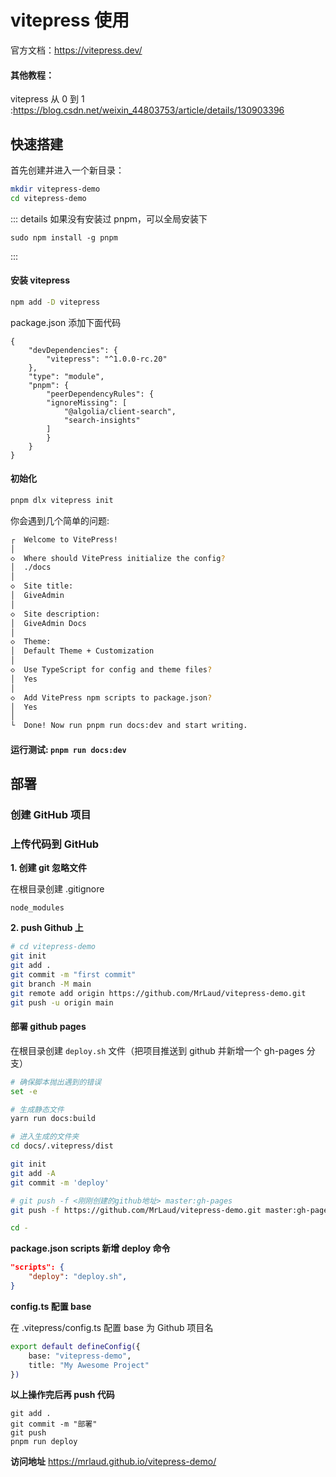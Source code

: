 # vitepress 使用

官方文档：https://vitepress.dev/

#### 其他教程：

vitepress 从 0 到 1 :https://blog.csdn.net/weixin_44803753/article/details/130903396

## 快速搭建

首先创建并进入一个新目录：

```bash
mkdir vitepress-demo
cd vitepress-demo
```

::: details 如果没有安装过 pnpm，可以全局安装下

```
sudo npm install -g pnpm
```

:::

#### 安装 vitepress

```bash
npm add -D vitepress
```

package.json 添加下面代码

```js{5-13}
{
    "devDependencies": {
        "vitepress": "^1.0.0-rc.20"
    },
    "type": "module",
    "pnpm": {
        "peerDependencyRules": {
        "ignoreMissing": [
            "@algolia/client-search",
            "search-insights"
        ]
        }
    }
}
```

#### 初始化

```bash
pnpm dlx vitepress init
```

你会遇到几个简单的问题:

```bash
┌  Welcome to VitePress!
│
◇  Where should VitePress initialize the config?
│  ./docs
│
◇  Site title:
│  GiveAdmin
│
◇  Site description:
│  GiveAdmin Docs
│
◇  Theme:
│  Default Theme + Customization
│
◇  Use TypeScript for config and theme files?
│  Yes
│
◇  Add VitePress npm scripts to package.json?
│  Yes
│
└  Done! Now run pnpm run docs:dev and start writing.
```

#### 运行测试: `pnpm run docs:dev`

<!-- ![Alt text](../../study/front-end/vitepress/001.png) -->

## 部署

### 创建 GitHub 项目

<!-- ![Alt text](../../study/front-end/vitepress/002.png) -->

### 上传代码到 GitHub

**1. 创建 git 忽略文件**

在根目录创建 .gitignore

```
node_modules

```

**2. push Github 上**

```bash
# cd vitepress-demo
git init
git add .
git commit -m "first commit"
git branch -M main
git remote add origin https://github.com/MrLaud/vitepress-demo.git
git push -u origin main
```

#### 部署 github pages

在根目录创建 `deploy.sh` 文件（把项目推送到 github 并新增一个 gh-pages 分支）

```bash
# 确保脚本抛出遇到的错误
set -e

# 生成静态文件
yarn run docs:build

# 进入生成的文件夹
cd docs/.vitepress/dist

git init
git add -A
git commit -m 'deploy'

# git push -f <刚刚创建的github地址> master:gh-pages
git push -f https://github.com/MrLaud/vitepress-demo.git master:gh-pages

cd -
```

**package.json scripts 新增 deploy 命令**

```json
"scripts": {
    "deploy": "deploy.sh",
}
```

**config.ts 配置 base**

在 .vitepress/config.ts 配置 base 为 Github 项目名

```bash
export default defineConfig({
    base: "vitepress-demo",
    title: "My Awesome Project"
})
```

**以上操作完后再 push 代码**

```
git add .
git commit -m "部署"
git push
pnpm run deploy
```

<!-- ![Alt text](../../study/front-end/vitepress/003.png) -->

**访问地址**
https://mrlaud.github.io/vitepress-demo/
